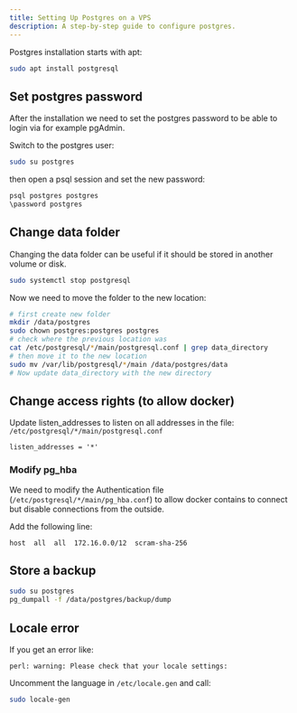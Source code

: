 ```yaml
---
title: Setting Up Postgres on a VPS
description: A step-by-step guide to configure postgres.
---
```


Postgres installation starts with apt:
```bash
sudo apt install postgresql
```

## Set postgres password
After the installation we need to set the postgres password to be able to login via for example pgAdmin.

Switch to the postgres user:
```bash
sudo su postgres
```

then open a psql session and set the new password:
```bash
psql postgres postgres
\password postgres
```

## Change data folder
Changing the data folder can be useful if it should be stored in another volume or disk.
```bash
sudo systemctl stop postgresql
```

Now we need to move the folder to the new location:
```bash
# first create new folder
mkdir /data/postgres
sudo chown postgres:postgres postgres
# check where the previous location was
cat /etc/postgresql/*/main/postgresql.conf | grep data_directory
# then move it to the new location
sudo mv /var/lib/postgresql/*/main /data/postgres/data
# Now update data_directory with the new directory
```

## Change access rights (to allow docker)
Update listen_addresses to listen on all addresses in the file: `/etc/postgresql/*/main/postgresql.conf`
```
listen_addresses = '*'
```

### Modify pg_hba
We need to modify the Authentication file (`/etc/postgresql/*/main/pg_hba.conf`) to allow docker contains to connect but disable connections from the outside.

Add the following line:
```
host  all  all  172.16.0.0/12  scram-sha-256
```

## Store a backup
```bash
sudo su postgres
pg_dumpall -f /data/postgres/backup/dump
```

## Locale error
If you get an error like:
```
perl: warning: Please check that your locale settings:
```
Uncomment the language in `/etc/locale.gen` and call:
```bash
sudo locale-gen
```